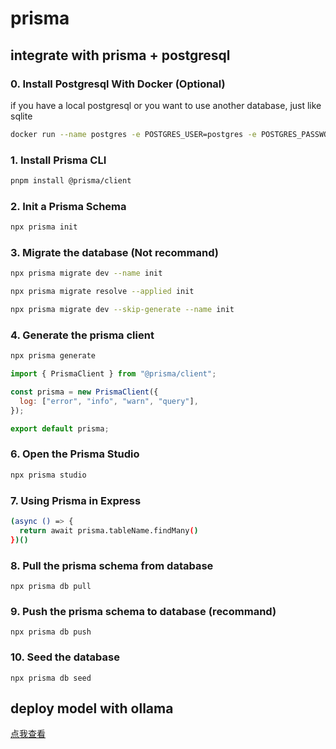 # prisma

## integrate with prisma + postgresql

### 0. Install Postgresql With Docker (Optional)

if you have a local postgresql or you want to use another database, just like sqlite

```sh
docker run --name postgres -e POSTGRES_USER=postgres -e POSTGRES_PASSWORD=postgres -p 5432:5432 -d postgres
```

### 1. Install Prisma CLI

```sh
pnpm install @prisma/client
```

### 2. Init a Prisma Schema

```sh
npx prisma init
```

### 3. Migrate the database (Not recommand)

```sh
npx prisma migrate dev --name init
```

```sh
npx prisma migrate resolve --applied init
```

```sh
npx prisma migrate dev --skip-generate --name init
```

### 4. Generate the prisma client

```sh
npx prisma generate
```

```js
import { PrismaClient } from "@prisma/client";

const prisma = new PrismaClient({
  log: ["error", "info", "warn", "query"],
});

export default prisma;
```

### 6. Open the Prisma Studio

```sh
npx prisma studio
```

### 7. Using Prisma in Express

```sh
(async () => {
  return await prisma.tableName.findMany()
})()
```

### 8. Pull the prisma schema from database

```shell
npx prisma db pull
```

### 9. Push the prisma schema to database (recommand)

```shell
npx prisma db push
```

### 10. Seed the database

```shell
npx prisma db seed
```

## deploy model with ollama

[点我查看](./doc/README.ollama.md)
